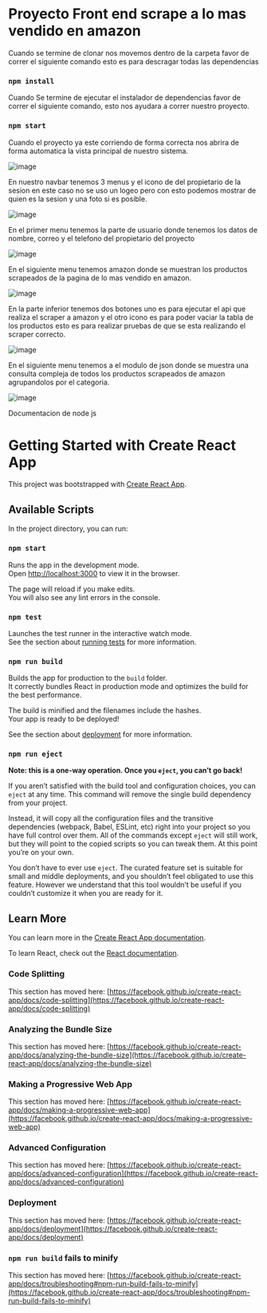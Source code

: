 # Proyecto Front end scrape a lo mas vendido en amazon


Cuando se termine de clonar nos movemos dentro de la carpeta favor de correr el siguiente comando esto es para descragar todas las dependencias

### `npm install`

Cuando Se termine de ejecutar el instalador de dependencias favor de correr el siguiente comando, esto nos ayudara a correr nuestro proyecto.

### `npm start`

Cuando el proyecto ya este corriendo de forma correcta nos abrira de forma automatica la vista principal de nuestro sistema.

![image](https://user-images.githubusercontent.com/19189836/111892915-7c33c280-89cd-11eb-9668-359dcce31c54.png)

En nuestro navbar tenemos 3 menus y el icono de del propietario de la sesion en este caso no se uso un logeo pero con esto podemos mostrar de quien es la sesion y una foto si es posible.

![image](https://user-images.githubusercontent.com/19189836/111892974-a9807080-89cd-11eb-9a3b-f90432667fdb.png)

En el primer menu tenemos la parte de usuario donde tenemos los datos de nombre, correo y el telefono del propietario del proyecto

![image](https://user-images.githubusercontent.com/19189836/111893003-d46ac480-89cd-11eb-8b39-e7e7a0eebaaf.png)

En el siguiente menu tenemos amazon donde se muestran los productos scrapeados de la pagina de lo mas vendido en amazon.

![image](https://user-images.githubusercontent.com/19189836/111893043-fe23eb80-89cd-11eb-92cb-5c538f048ad1.png)


En la parte inferior tenemos dos botones uno es para ejecutar el api que realiza el scraper a amazon y el otro icono es para poder vaciar la tabla de los productos esto es para realizar pruebas de que se esta realizando el scraper correcto.

![image](https://user-images.githubusercontent.com/19189836/111893068-2a3f6c80-89ce-11eb-831e-1d8a15f0bd5e.png)


En el siguiente menu tenemos a el modulo de json donde se muestra una consulta compleja de todos los productos scrapeados de amazon agrupandolos por el categoria.

![image](https://user-images.githubusercontent.com/19189836/111893099-522ed000-89ce-11eb-93e8-e15d051a0611.png)


Documentacion de node js



# Getting Started with Create React App

This project was bootstrapped with [Create React App](https://github.com/facebook/create-react-app).

## Available Scripts

In the project directory, you can run:

### `npm start`

Runs the app in the development mode.\
Open [http://localhost:3000](http://localhost:3000) to view it in the browser.

The page will reload if you make edits.\
You will also see any lint errors in the console.

### `npm test`

Launches the test runner in the interactive watch mode.\
See the section about [running tests](https://facebook.github.io/create-react-app/docs/running-tests) for more information.

### `npm run build`

Builds the app for production to the `build` folder.\
It correctly bundles React in production mode and optimizes the build for the best performance.

The build is minified and the filenames include the hashes.\
Your app is ready to be deployed!

See the section about [deployment](https://facebook.github.io/create-react-app/docs/deployment) for more information.

### `npm run eject`

**Note: this is a one-way operation. Once you `eject`, you can’t go back!**

If you aren’t satisfied with the build tool and configuration choices, you can `eject` at any time. This command will remove the single build dependency from your project.

Instead, it will copy all the configuration files and the transitive dependencies (webpack, Babel, ESLint, etc) right into your project so you have full control over them. All of the commands except `eject` will still work, but they will point to the copied scripts so you can tweak them. At this point you’re on your own.

You don’t have to ever use `eject`. The curated feature set is suitable for small and middle deployments, and you shouldn’t feel obligated to use this feature. However we understand that this tool wouldn’t be useful if you couldn’t customize it when you are ready for it.

## Learn More

You can learn more in the [Create React App documentation](https://facebook.github.io/create-react-app/docs/getting-started).

To learn React, check out the [React documentation](https://reactjs.org/).

### Code Splitting

This section has moved here: [https://facebook.github.io/create-react-app/docs/code-splitting](https://facebook.github.io/create-react-app/docs/code-splitting)

### Analyzing the Bundle Size

This section has moved here: [https://facebook.github.io/create-react-app/docs/analyzing-the-bundle-size](https://facebook.github.io/create-react-app/docs/analyzing-the-bundle-size)

### Making a Progressive Web App

This section has moved here: [https://facebook.github.io/create-react-app/docs/making-a-progressive-web-app](https://facebook.github.io/create-react-app/docs/making-a-progressive-web-app)

### Advanced Configuration

This section has moved here: [https://facebook.github.io/create-react-app/docs/advanced-configuration](https://facebook.github.io/create-react-app/docs/advanced-configuration)

### Deployment

This section has moved here: [https://facebook.github.io/create-react-app/docs/deployment](https://facebook.github.io/create-react-app/docs/deployment)

### `npm run build` fails to minify

This section has moved here: [https://facebook.github.io/create-react-app/docs/troubleshooting#npm-run-build-fails-to-minify](https://facebook.github.io/create-react-app/docs/troubleshooting#npm-run-build-fails-to-minify)
